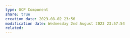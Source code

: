 ```yaml
---
type: GCP Component 
share: true
creation date: 2023-08-02 23:56
modification date: Wednesday 2nd August 2023 23:57:54
related:
---
```



